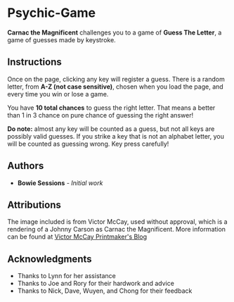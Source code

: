 # Psychic-Game

**Carnac the Magnificent** challenges you to a game of **Guess The Letter**, a game of guesses made by keystroke.

## Instructions
Once on the page, clicking any key will register a guess. There is a random letter, from **A-Z (not case sensitive)**, chosen when you load the page, and every time you win or lose a game.

You have **10 total chances** to guess the right letter. That means a better than 1 in 3 chance on pure chance of guessing the right answer!

**Do note:** almost any key will be counted as a guess, but not all keys are possibly valid guesses. If you strike a key that is not an alphabet letter, you will be counted as guessing wrong. Key press carefully!

## Authors

* **Bowie Sessions** - *Initial work* 

## Attributions

The image included is from Victor McCay, used without approval, which is a rendering of a Johnny Carson as Carnac the Magnificent. More information can be found at [Victor McCay Printmaker's Blog](http://victormccay.blogspot.com/2007/12/carnac-magnificent.html)

## Acknowledgments

* Thanks to Lynn for her assistance
* Thanks to Joe and Rory for their hardwork and advice
* Thanks to Nick, Dave, Wuyen, and Chong for their feedback

